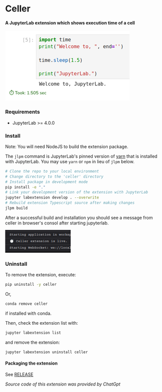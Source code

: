 # Celler

#### A JupyterLab extension which shows execution time of a cell

![Celler](images/main_image.png)

### Requirements

- JupyterLab >= 4.0.0

### Install

Note: You will need NodeJS to build the extension package.

The `jlpm` command is JupyterLab's pinned version of
[yarn](https://yarnpkg.com/) that is installed with JupyterLab. You may use
`yarn` or `npm` in lieu of `jlpm` below.

```bash
# Clone the repo to your local environment
# Change directory to the 'celler' directory
# Install package in development mode
pip install -e "."
# Link your development version of the extension with JupyterLab
jupyter labextension develop . --overwrite
# Rebuild extension Typescript source after making changes
jlpm build
```

After a successful build and installation you should see a message from celler in browser's consol after starting jupyterlab.

![Extension working properly](images/working.png)

### Uninstall

To remove the extension, execute:

```bash
pip uninstall -y celler
```

Or,

```bash
conda remove celler
```
if installed with conda.

Then, check the extension list with:

```bash
jupyter labextension list
```
and remove the extension:
```bash
jupyter labextension uninstall celler
```

#### Packaging the extension

See [RELEASE](RELEASE.md)

*Source code of this extension was provided by ChatGpt*
